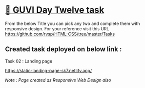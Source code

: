 # [🔗 GUVI Day Twelve task](https://static-landing-page-sk7.netlify.app/)

From the below Title you can pick any two and complete them with responsive design.
For your reference visit this URL https://github.com/rvsp/HTML-CSS/tree/master/Tasks

## Created task deployed on below link :

Task 02 : Landing page

<a href="https://static-landing-page-sk7.netlify.app/" target="_blank">https://static-landing-page-sk7.netlify.app/</a>

<i>Note : Page created as Responsive Web Design also</i>
